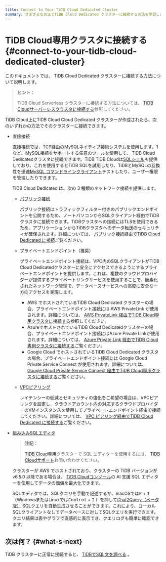 ```yaml
---
title: Connect to Your TiDB Cloud Dedicated Cluster
summary: さまざまな方法でTiDB Cloud Dedicated クラスターに接続する方法を学習します。
---
```


# TiDB Cloud専用クラスタに接続する {#connect-to-your-tidb-cloud-dedicated-cluster}

このドキュメントでは、 TiDB Cloud Dedicated クラスターに接続する方法について説明します。

> **ヒント：**
>
> TiDB Cloud Serverless クラスターに接続する方法については、 [TiDB Cloudサーバーレスクラスタに接続する](/tidb-cloud/connect-to-tidb-cluster-serverless.md)参照してください。

TiDB Cloud上にTiDB Cloud Cloud Dedicated クラスターが作成されたら、次のいずれかの方法でそのクラスターに接続できます。

-   直接接続

    直接接続では、TCP経由のMySQLネイティブ接続システムを使用します。1 など、MySQL接続をサポートする任意のツールを使用して、 TiDB Cloud Dedicatedクラスタに接続できます。TiDB TiDB Cloudは[SQLシェル](/tidb-cloud/connect-via-sql-shell.md)も提供しており、これを使用するとTiDB SQLを試用したり、TiDBとMySQLの互換性を迅速[MySQL コマンドラインクライアント](https://dev.mysql.com/doc/refman/8.0/en/mysql.html)テストしたり、ユーザー権限を管理したりできます。

    TiDB Cloud Dedicated は、次の 3 種類のネットワーク接続を提供します。

    -   [パブリック接続](/tidb-cloud/connect-via-standard-connection.md)

        パブリック接続はトラフィックフィルター付きのパブリックエンドポイントを公開するため、ノートパソコンからSQLクライアント経由でTiDBクラスタに接続できます。TiDBクラスタへの接続にはTLSを使用できるため、アプリケーションからTiDBクラスタへのデータ転送のセキュリティが確保されます。詳細については、 [パブリック接続経由​​でTiDB Cloud Dedicated に接続](/tidb-cloud/connect-via-standard-connection.md)ご覧ください。

    -   プライベートエンドポイント（推奨）

        プライベートエンドポイント接続は、VPC内のSQLクライアントがTiDB Cloud Dedicatedクラスターに安全にアクセスできるようにするプライベートエンドポイントを提供します。これは、複数のクラウドプロバイダーが提供するプライベートリンクサービスを使用することで、簡素化されたネットワーク管理で、データベースサービスへの高度に安全な一方向アクセスを実現します。

        -   AWS でホストされているTiDB Cloud Dedicated クラスターの場合、プライベートエンドポイント接続には AWS PrivateLink が使用されます。詳細については、 [AWS PrivateLink 経由でTiDB Cloud専用クラスタに接続する](/tidb-cloud/set-up-private-endpoint-connections.md)参照してください。
        -   AzureでホストされているTiDB Cloud Dedicatedクラスターの場合、プライベートエンドポイント接続にはAzure Private Linkが使用されます。詳細については、 [Azure Private Link 経由でTiDB Cloud専用クラスタに接続する](/tidb-cloud/set-up-private-endpoint-connections-on-azure.md)ご覧ください。
        -   Google Cloud でホストされているTiDB Cloud Dedicated クラスタの場合、プライベートエンドポイント接続には Google Cloud Private Service Connect が使用されます。詳細については、 [Google Cloud Private Service Connect 経由でTiDB Cloud専用クラスタに接続する](/tidb-cloud/set-up-private-endpoint-connections-on-google-cloud.md)ご覧ください。

    -   [VPCピアリング](/tidb-cloud/set-up-vpc-peering-connections.md)

        レイテンシーの低減とセキュリティの強化をご希望の場合は、VPCピアリングを設定し、クラウドアカウント内の対応するクラウドプロバイダーのVMインスタンスを使用してプライベートエンドポイント経由で接続してください。詳細については、 [VPC ピアリング経由でTiDB Cloud Dedicated に接続する](/tidb-cloud/set-up-vpc-peering-connections.md)ご覧ください。

-   [組み込みSQLエディタ](/tidb-cloud/explore-data-with-chat2query.md)

    > **注記：**
    >
    > [TiDB Cloud専用](/tidb-cloud/select-cluster-tier.md#tidb-cloud-dedicated)クラスターで SQL エディターを使用するには、 [TiDB Cloudサポート](/tidb-cloud/tidb-cloud-support.md)お問い合わせください。

    クラスターが AWS でホストされており、クラスターの TiDB バージョンが v6.5.0 以降である場合は、 [TiDB Cloudコンソール](https://tidbcloud.com/)の AI 支援 SQL エディターを使用してデータの価値を最大化できます。

    SQLエディタでは、SQLクエリを手動で記述するか、macOSでは<kbd>⌘</kbd> + <kbd>I</kbd> （WindowsまたはLinuxでは<kbd>Control</kbd> + <kbd>I</kbd> ）を押して[Chat2Query（ベータ版）](/tidb-cloud/tidb-cloud-glossary.md#chat2query) SQLクエリを自動生成させることができます。これにより、ローカルSQLクライアントなしでデータベースに対してSQLクエリを実行できます。クエリ結果は表やグラフで直感的に表示でき、クエリログも簡単に確認できます。

## 次は何？ {#what-s-next}

TiDB クラスターに正常に接続すると、 [TiDBでSQL文を調べる](/basic-sql-operations.md) 。

